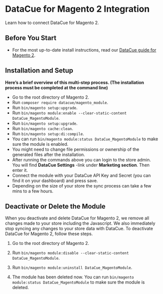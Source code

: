# DataCue for Magento 2 Integration

Learn how to connect DataCue for Magento 2.

## Before You Start

- For the most up-to-date install instructions, read our [DataCue guide for Magento 2](https://help.datacue.co/magento/installation.html). 

## Installation and Setup

**Here’s a brief overview of this multi-step process. (The installation process must be completed at the command line)**

- Go to the root directory of Magento 2.
- Run `composer require datacue/magento_module`.
- Run `bin/magento setup:upgrade`.
- Run `bin/magento module:enable --clear-static-content DataCue_MagentoModule`.
- Run `bin/magento setup:upgrade`.
- Run `bin/magento cache:clean`.
- Run `bin/magento setup:di:compile`.
- You can run `bin/magento module:status DataCue_MagentoModule` to make sure the module is enabled.
- You might need to change file permissions or ownership of the generated files after the installation.
- After running the commands above you can login to the store admin. You will find **DataCue Settings** -link under **Marketing section**. Then enter it.
- Connect the module with your DataCue API Key and Secret (you can find it on your dashboard) and press save.
- Depending on the size of your store the sync process can take a few mins to a few hours.

## Deactivate or Delete the Module

When you deactivate and delete DataCue for Magento 2, we remove all changes made to your store including the Javascript. We also immediately stop syncing any changes to your store data with DataCue.
To deactivate DataCue for Magento 2, follow these steps.

1. Go to the root directory of Magento 2.

2. Run `bin/magento module:disable --clear-static-content DataCue_MagentoModule`.

3. Run `bin/magento module:uninstall DataCue_MagentoModule`.

4. The module has been deleted now. You can run `bin/magento module:status DataCue_MagentoModule` to make sure the module is deleted.